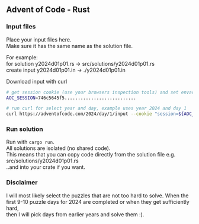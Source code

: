 ## Advent of Code - Rust

### Input files

Place your input files here.\
Make sure it has the same name as the solution file.

For example:\
for solution y2024d01p01.rs -> src/solutions/y2024d01p01.rs\
create input y2024d01p01.in -> ./y2024d01p01.in

Download input with curl
```sh
# get session cookie (use your browsers inspection tools) and set envar
AOC_SESSION=746c5645f5...........................

# run curl for select year and day, example uses year 2024 and day 1
curl https://adventofcode.com/2024/day/1/input --cookie "session=${AOC_SESSION}" -A \'{useragent}\' > y2024d01p01.in
```


### Run solution

Run with `cargo run`.\
All solutions are isolated (no shared code).\
This means that you can copy code directly from the solution file e.g. src/solutions/y2024d01p01.rs\
..and into your crate if you want.


### Disclaimer

I will most likely select the puzzles that are not too hard to solve.
When the first 9-10 puzzle days for 2024 are completed or when they get sufficiently hard,\
then I will pick days from earlier years and solve them :).
